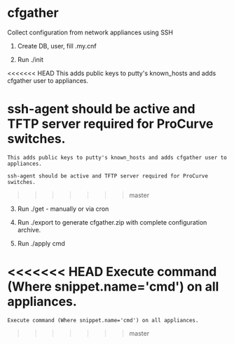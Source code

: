 cfgather
========

Collect configuration from network appliances using SSH

1. Create DB, user, fill .my.cnf

2. Run ./init

<<<<<<< HEAD
This adds public keys to putty's known_hosts and adds cfgather user to appliances.

ssh-agent should be active and TFTP server required for ProCurve switches.
=======
    This adds public keys to putty's known_hosts and adds cfgather user to appliances.

    ssh-agent should be active and TFTP server required for ProCurve switches.
>>>>>>> master

3. Run ./get - manually or via cron

4. Run ./export to generate cfgather.zip with complete configuration archive.

5. Run ./apply cmd

<<<<<<< HEAD
Execute command (Where snippet.name='cmd') on all appliances.
=======
    Execute command (Where snippet.name='cmd') on all appliances.
>>>>>>> master

